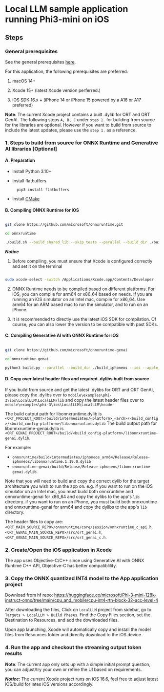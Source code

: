 # **Local LLM sample application running Phi3-mini on iOS**

## **Steps**

### General prerequisites

See the general prerequisites [here](../../../../../README.md#General-Prerequisites).

For this application, the following prerequisites are preferred:

1. macOS 14+

2. Xcode 15+ (latest Xcode version perferred.)

3. iOS SDK 16.x + (iPhone 14 or iPhone 15 powered by a A16 or A17 preferred)

**Note**: 
  The current Xcode project contains a built .dylib for ORT and ORT GenAI. The following steps `A, B, C` under `step 1.` for building from source for the libraries are optional.
  However if you want to build from source to include the latest updates, please use the `step 1.` as a reference.

### 1. Steps to build from source for ONNX Runtime and Generative AI libraries [Optional]

#### **A. Preparation**

   - Install Python 3.10+

   - Install flatbuffers
     ```
       pip3 install flatbuffers
     ```

   - Install [CMake](https://cmake.org/download/)

#### **B. Compiling ONNX Runtime for iOS**

```bash

git clone https://github.com/microsoft/onnxruntime.git

cd onnxruntime

./build.sh --build_shared_lib --skip_tests --parallel --build_dir ./build_ios --ios --apple_sysroot iphoneos --osx_arch arm64 --apple_deploy_target 16.6 --cmake_generator Xcode --config Release

```

***Notice***

  1. Before compiling, you must ensure that Xcode is configured correctly and set it on the terminal

```bash

sudo xcode-select -switch /Applications/Xcode.app/Contents/Developer 

```

  2. ONNX Runtime needs to be compiled based on different platforms. For iOS, you can compile for arm64 or x86_64 based on needs. If you are running an iOS simulator on an Intel mac, compile for x86_64. Use arm64 for an ARM based mac to run the simulator, and to run on an iPhone.
   
  3. It is recommended to directly use the latest iOS SDK for compilation. Of course, you can also lower the version to be compatible with past SDKs.

#### **C. Compiling Generative AI with ONNX Runtime for iOS**

```bash

git clone https://github.com/microsoft/onnxruntime-genai

cd onnxruntime-genai

python3 build.py --parallel --build_dir ./build_iphoneos --ios --apple_sysroot iphoneos --osx_arch arm64 --apple_deploy_target 16.6 --cmake_generator Xcode

```

#### **D. Copy over latest header files and required .dylibs built from source**

If you build from source and get the latest .dylibs for ORT and ORT GenAI, please copy the .dylibs over to `mobile\examples\phi-3\ios\LocalLLM\LocalLLM\lib` and copy the latest header files over to `mobile\examples\phi-3\ios\LocalLLM\LocalLLM\header` 

The build output path for libonnxruntime.dylib is `<ORT_PROJECT_ROOT>/build/intermediates/<platform>_<arch>/<build_config>/<build_config-platform>/libonnxruntime.dylib` 
The build output path for libonnxruntime-genai.dylib is `<ORT_GENAI_PROJECT_ROOT>/build/<build_config-platform>/libonnxruntime-genai.dylib`. 

For example: 
- `onnxruntime/build/intermediates/iphoneos_arm64/Release/Release-iphoneos/libonnxruntime.1.19.0.dylib`
- `onnxruntime-genai/build/Release/Release-iphoneos/libonnxruntime-genai.dylib`.

Note that you will need to build and copy the correct dylib for the target architecture you wish to run the app on.
e.g. 
if you want to run on the iOS simulator on an Intel mac, you must build both onnxruntime and onnxruntime-genai for x86_64 and copy the dylibs to the app's `lib` directory.
if you want to run on an iPhone, you must build both onnxruntime and onnxruntime-genai for arm64 and copy the dylibs to the app's `lib` directory.

The header files to copy are:
`<ORT_MAIN_SOURCE_REPO>/onnxruntime/core/session/onnxruntime_c_api.h`,
`<ORT_GENAI_MAIN_SOURCE_REPO>/src/ort_genai.h`,
`<ORT_GENAI_MAIN_SOURCE_REPO>/src/ort_genai_c.h`.

### 2. Create/Open the iOS application in Xcode

The app uses Objective-C/C++ since using Generative AI with ONNX Runtime C++ API, Objective-C has better compatiblility.

### 3. Copy the ONNX quantized INT4 model to the App application project

Download from hf repo: <https://huggingface.co/microsoft/Phi-3-mini-128k-instruct-onnx/tree/main/cpu_and_mobile/cpu-int4-rtn-block-32-acc-level-4>

After downloading the files, Click on `LocalLLM` project from sidebar, go to `Targets > LocalLLM > Build Phases`. Find the Copy Files section, set the Destination to Resources, and add the downloaded files.

Upon app launching, Xcode will automatically copy and install the model files from Resources folder and directly download to the iOS device.

### 4. Run the app and checkout the streaming output token results

**Note**: The current app only sets up with a simple initial prompt question, you can adjust/try your own or refine the UI based on requirements.

***Notice:*** The current Xcode project runs on iOS 16.6, feel free to adjust latest iOS/build for lates iOS versions accordingly.